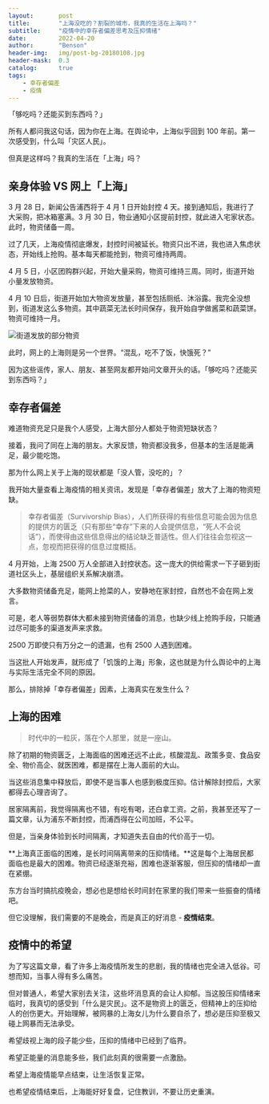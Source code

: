 ```yaml
---
layout:       post
title:        "上海没吃的？割裂的城市，我真的生活在上海吗？"
subtitle:     "疫情中的幸存者偏差思考及压抑情绪"
date:         2022-04-20
author:       "Benson"
header-img:   img/post-bg-20180108.jpg
header-mask:  0.3
catalog:      true
tags: 
    - 幸存者偏差
    - 疫情
---
```


「够吃吗？还能买到东西吗？」

所有人都问我这句话，因为你在上海。在舆论中，上海似乎回到 100 年前。第一次感受到，什么叫「灾区人民」。

但真是这样吗？我真的生活在「上海」吗？

## 亲身体验 VS 网上「上海」

3 月 28 日，新闻公告浦西将于 4 月 1 日开始封控 4 天。接到通知后，我进行了大采购，把冰箱塞满。3 月 30 日，物业通知小区提前封控，就此进入宅家状态。此时，物资储备一周。

过了几天，上海疫情彻底爆发，封控时间被延长。物资只出不进，我也进入焦虑状态，开始线上抢购。基本每天都能抢到，物资可维持两周。

4 月 5 日，小区团购群兴起，开始大量采购，物资可维持三周。同时，街道开始小量发放物资。

4 月 10 日后，街道开始加大物资发放量，甚至包括厕纸、沐浴露。我完全没想到，街道发这么多物资。其中蔬菜无法长时间保存，我开始自学做酱菜和蔬菜饼。物资可维持一月。

![街道发放的部分物资](http://tc.seoipo.com/2022-04-20-21-43-24.png)

此时，网上的上海则是另一个世界。“混乱，吃不了饭，快饿死？”

因为这些谣传，家人、朋友、甚至网友都开始问文章开头的话。「够吃吗？还能买到东西吗？」

## 幸存者偏差

难道物资充足只是我个人感受，上海大部分人都处于物资短缺状态？

接着，我问了同在上海的朋友。大家反馈，物资都没我多，但基本的生活是能满足，最少能吃饱。

那为什么网上关于上海的现状都是「没人管，没吃的」？

我开始大量查看上海疫情的相关资讯，发现是「幸存者偏差」放大了上海的物资短缺。

> 幸存者偏差（Survivorship Bias），人们所获得的有些信息可能会因为信息的提供方的匮乏（只有那些“幸存”下来的人会提供信息，“死人不会说话”），而使得由这些信息得出的结论缺乏普适性。但人们往往会忽视这一点，忽视而把获得的信息过度概括。

4 月开始，上海 2500 万人全部进入封控状态。这一庞大的供给需求一下子砸到街道社区头上，基层组织关系解决崩溃。

大多数物资储备充足，能网上抢菜的人，安静地在家封控，自然也不会在网上发言。

可是，老人等弱势群体大都未接到物资储备的消息，也缺少线上抢购手段，只能通过尽可能多的渠道发声来求救。

2500 万即使只有万分之一的遗漏，也有 2500 人遇到困难。

当这批人开始发声，就形成了「饥饿的上海」形象，这也就是为什么舆论中的上海与实际生活完全不同的原因。

那么，排除掉「幸存者偏差」因素，上海真实在发生什么？

## 上海的困难

> 时代中的一粒灰，落在个人那里，就是一座山。

除了初期的物资匮乏，上海面临的困难还远不止此，核酸混乱、政策多变、食品安全、物价高企、就医困难，都是摆在上海人面前的大山。

当这些消息集中释放后，即使不是当事人也感到极度压抑。估计解除封控后，大家都得去心理咨询了。

居家隔离前，我觉得隔离也不错，有吃有喝，还白拿工资。之前，我甚至还写了一篇文章，认为浦东不断封控，而浦西得在公司加班，不公平。

但是，当亲身体验到长时间隔离，才知道失去自由的代价高于一切。

**上海真正面临的困难，是长时间隔离带来的压抑情绪。**这是每个上海居民都面临也是最大的困难。物资已经逐渐充裕，困难也逐渐客服，但压抑的情绪却一直在紧绷。

东方台当时搞抗疫晚会，想必也是想给长时间封在家里的我们带来一些振奋的情绪吧。

但它没理解，我们需要的不是晚会，而是真正的好消息 - **疫情结束**。

## 疫情中的希望

为了写这篇文章，看了许多上海疫情所发生的悲剧，我的情绪也完全进入低谷。可想而知，当事人得有多么痛苦。

但对普通人，希望大家别去关注，这些坏消息真的会让人抑郁。当这股压抑情绪来临时，我真切的感受到「什么是灾民」。这不是物资上的匮乏，但精神上的压抑给人的创伤更大。开始理解，被网暴的上海女儿为什么要自杀了，想必是压抑至极又碰上网暴而无法承受。

希望歧视上海的段子能少些，压抑的情绪中已经到了临界。

希望正能量的消息能多些，我们此刻真的很需要一点激励。

希望上海疫情能早点结束，让生活恢复正常。

也希望疫情结束后，上海能好好复盘，记住教训，不要让历史重演。
